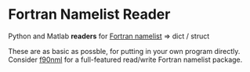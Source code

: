 # Fortran Namelist Reader

Python and Matlab **readers** for
[Fortran namelist](https://github.com/scivision/fortran2018-examples/tree/master/namelist) => dict / struct

These are as basic as possble, for putting in your own program directly.
Consider [f90nml](https://github.com/marshallward/f90nml) for a full-featured read/write Fortran namelist package.